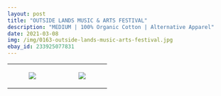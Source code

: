 ```yaml
---
layout: post
title: "OUTSIDE LANDS MUSIC & ARTS FESTIVAL"
description: "MEDIUM | 100% Organic Cotton | Alternative Apparel"
date: 2021-03-08
img: /img/0163-outside-lands-music-arts-festival.jpg
ebay_id: 233925077831
---
```




<table style="width:100%;"><tr><td style="vertical-align:top;">
      <figure class="tmblr-full" data-orig-height="2048" data-orig-width="1365" data-orig-src="https://concertshirts.netlify.app/shirts/0163/0163-01.jpg"><img src="https://64.media.tumblr.com/e89cf38919ea52f247b9cda0897c2d11/982def5d5e42d971-14/s540x810/948d7aa236c9d741bb766b073237be096d929b54.jpg" data-orig-height="2048" data-orig-width="1365" data-orig-src="https://concertshirts.netlify.app/shirts/0163/0163-01.jpg"/></figure></td>
    <td style="vertical-align:top;">
      <figure class="tmblr-full" data-orig-height="2048" data-orig-width="1365" data-orig-src="https://concertshirts.netlify.app/shirts/0163/0163-02.jpg"><img src="https://64.media.tumblr.com/4a6f28f4424b545c0553d3ff22666c4b/982def5d5e42d971-71/s540x810/372aca39ce1c067c26c1141d3fe7a7ecb94ef97e.jpg" data-orig-height="2048" data-orig-width="1365" data-orig-src="https://concertshirts.netlify.app/shirts/0163/0163-02.jpg"/></figure></td>
  </tr></table>
